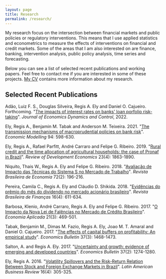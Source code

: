 ```yaml
---
layout: page
title: Research
permalink: /research/
---
```


My research focus on the intersection between financial markets and public policies or regulatory interventions. This means that I use applied statistics and econometrics to measure the effects of interventions on financial and credit markets. Some of the areas that I am also interested on are finance, banking, intervention analysis, public policy analysis, time series and forecasting.

Below you can see a list of selected recent publications and working papers. Feel free to contact me if you are interested in some of these projects. [My CV](/cv/) contains more information about my research.

## Selected Recent Publications

Adão, Luiz F. S., Douglas Silveira, Regis A. Ely and Daniel O. Cajueiro.
Forthcoming. "[The impacts of interest rates on banks' loan porfolio
risk-taking](https://www.sciencedirect.com/science/article/abs/pii/S0165188922002251)".
*Journal of Economics Dynamics and Control*, 2022.

Ely, Regis A., Benjamin M. Tabak and Anderson M. Teixeira. 2021. "[The
transmission mechanisms of macroprudential policies on bank
risk](https://www.sciencedirect.com/science/article/abs/pii/S0264999319313379)".
*Economic Modelling* 94: 598-630.

Ely, Regis A., Rafael Parfitt, André Carraro and Felipe G. Ribeiro. 2019. "[Rural credit and the time allocation of agricultural households: the case of Pronaf in Brazil](https://onlinelibrary.wiley.com/doi/abs/10.1111/rode.12606)". *Review of Development Economics* 23(4): 1863-1890.

Niquito, Thais W., Regis A. Ely and Felipe G. Ribeiro. 2018. "[Avaliação de Impacto das Técnicas do Sistema S no Mercado de Trabalho](http://bibliotecadigital.fgv.br/ojs/index.php/rbe/article/view/71034)". *Revista Brasileira de Economia* 72(2): 196-216.

Pereira, Camila C., Regis A. Ely and Cláudio D. Shikida. 2018. "[Evidências do prêmio do mês do dividendo no mercado acionário brasileiro](http://bibliotecadigital.fgv.br/ojs/index.php/rbfin/article/view/67406)". *Revista Brasileira de Finanças* 16(4): 611-634.

Barbosa, Klenio, André Carraro, Regis A. Ely and Felipe G. Ribeiro. 2017. "[O Impacto da Nova Lei de Falências no Mercado de Crédito Brasileiro](http://www.revistas.usp.br/ecoa/article/view/139782)". *Economia Aplicada* 21(3): 469-501.

Tabak, Benjamin M., Dimas M. Fazio, Regis A. Ely, Joao M. T. Amaral and Daniel O. Cajueiro. 2017. "[The effects of capital buffers on profitability: An empirical study](http://www.accessecon.com/Pubs/EB/2017/Volume37/EB-17-V37-I3-P133.pdf)". *Economics Bulletin* 37(3): 1468-1473.

Salton, A. and Regis A. Ely. 2017. "[Uncertainty and growth: evidence of emerging and developed countries](http://www.accessecon.com/Pubs/EB/2017/Volume37/EB-17-V37-I2-P115.pdf)". *Economics Bulletin* 37(2): 1274-1280.

Ely, Regis A. 2016. "[Volatility Spillovers and the Risk-Return Relation Between Stock and Foreign Exchange Markets in Brazil](https://www.tandfonline.com/doi/abs/10.1080/10978526.2015.1114868)". *Latin American Business Review* 16(4): 305-325.
